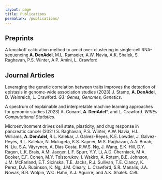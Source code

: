 ```yaml
---
layout: page
title: Publications
permalink: /publications/
---
```


## Preprints

A knockoff calibration method to avoid over-clustering in single-cell RNA-sequencing
**A. DenAdel**, M.L. Ramseier, A.W. Navia, A.K. Shalek, S. Raghavan, P.S. Winter, A.P. Amini, L. Crawford


## Journal Articles

Leveraging the genetic correlation between traits improves the detection of epistasis in genome-wide association studies (2023)
J. Stamp, **A. DenAdel**, D. Weinreich, L. Crawford. *G3: Genes, Genomes, Genetics*.

A spectrum of explainable and interpretable machine learning approaches for genomic studies (2023)
A. Conard, **A. DenAdel**\*, and L. Crawford. *WIREs Computational Statistics*.

Microenvironment drives cell state, plasticity, and drug response in pancreatic cancer (2021)
S. Raghavan, P.S. Winter, A.W. Navia, H.L. Williams, **A. DenAdel**, R.L. Kalekar, J. Galvez-Reyes, K.E. Lowder, J. Galvez-Reyes, R.L. Kalekar, N. Mulugeta, K.S. Kapner, M.S. Raghavan, A.A. Borah, N. Liu, S.A. Väyrynen, A. Dias Costa, R.W.S. Ng, J. Wang, E.K. Hill, D.Y. Ragon, L.K. Brais, A.M. Jaeger, L.F. Spurr, Y.Y. Li, A.D. Cherniack, M.A. Booker, E.F. Cohen, M.Y. Tolstorukov, I. Wakiro, A. Rotem, B.E. Johnson, J.M. McFarland, E.T. Sicinska, T.E. Jacks, R.J. Sullivan, T.E. Clancy, K. Perez, D.A. Rubinson, K. Ng, J.M. Cleary, L. Crawford, S.R. Manalis, J.A. Nowak, B.R. Wolpin, W.C. Hahn, A.J. Aguirre, and A.K. Shalek. *Cell*.